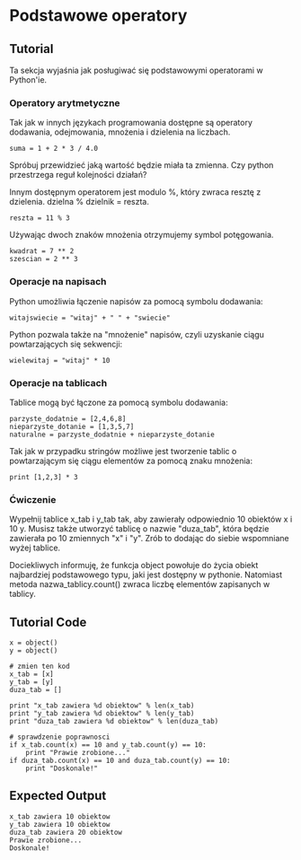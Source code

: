 Podstawowe operatory
====================

Tutorial
--------

Ta sekcja wyjaśnia jak posługiwać się podstawowymi operatorami w Python'ie.

### Operatory arytmetyczne       

Tak jak w innych językach programowania dostępne są operatory dodawania, odejmowania, mnożenia i dzielenia na liczbach.<br> 

	suma = 1 + 2 * 3 / 4.0   

Spróbuj przewidzieć jaką wartość będzie miała ta zmienna. Czy python przestrzega reguł kolejności działań?

Innym dostępnym operatorem jest modulo %, który zwraca resztę z dzielenia. dzielna % dzielnik = reszta.
	
	reszta = 11 % 3

Używając dwoch znaków mnożenia otrzymujemy symbol potęgowania.

	kwadrat = 7 ** 2 
	szescian = 2 ** 3

### Operacje na napisach

Python umożliwia łączenie napisów za pomocą symbolu dodawania:

	witajswiecie = "witaj" + " " + "swiecie"

Python pozwala także na "mnożenie" napisów, czyli uzyskanie ciągu powtarzających się sekwencji:

	wielewitaj = "witaj" * 10

### Operacje na tablicach

Tablice mogą być łączone za pomocą symbolu dodawania:

	parzyste_dodatnie = [2,4,6,8]
	nieparzyste_dotanie = [1,3,5,7]
	naturalne = parzyste_dodatnie + nieparzyste_dotanie

Tak jak w przypadku stringów możliwe jest tworzenie tablic o powtarzającym się ciągu elementów za pomocą znaku mnożenia:

	print [1,2,3] * 3

### Ćwiczenie

Wypełnij tablice x_tab i y_tab tak, aby zawierały odpowiednio 10 obiektów x i 10 y. Musisz także utworzyć tablicę o nazwie "duza_tab", która będzie zawierała po 10 zmiennych "x" i "y". Zrób to dodając do siebie wspomniane wyżej tablice.

Dociekliwych informuję, że funkcja object powołuje do życia obiekt najbardziej podstawowego typu, jaki jest dostępny w pythonie. Natomiast metoda nazwa_tablicy.count() zwraca liczbę elementów zapisanych w tablicy.

Tutorial Code
-------------

	x = object()
	y = object()
	
	# zmien ten kod
	x_tab = [x]
	y_tab = [y]
	duza_tab = []
	
	print "x_tab zawiera %d obiektow" % len(x_tab)
	print "y_tab zawiera %d obiektow" % len(y_tab)
	print "duza_tab zawiera %d obiektow" % len(duza_tab)
	
	# sprawdzenie poprawnosci
	if x_tab.count(x) == 10 and y_tab.count(y) == 10:
	    print "Prawie zrobione..."
	if duza_tab.count(x) == 10 and duza_tab.count(y) == 10:
	    print "Doskonale!"

Expected Output
---------------

	x_tab zawiera 10 obiektow
	y_tab zawiera 10 obiektow
	duza_tab zawiera 20 obiektow
	Prawie zrobione...
	Doskonale!